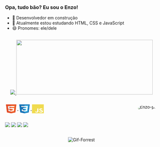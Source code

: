 ### Opa, tudo bão? Eu sou o Enzo!<br>

- 🚧 Desenvolvedor em construção
- 🌱 Atualmente estou estudando HTML, CSS e JavaScript
- 😄 Pronomes: ele/dele

##

<div align="center">
  <a href="https://github.com/enzofagundz">
  <img height="180em" src="https://github-readme-stats.vercel.app/api?username=enzofagundz&show_icons=true&theme=dark&include_all_commits=true&count_private=true"/>
  <img height="180em" width="450px" src="https://github-readme-stats.vercel.app/api/top-langs/?username=enzofagundz&layout=compact&langs_count=7&theme=dark"/>
</div>
  
  ##
  
<div style="display: inline_block">
  <img align="center" alt="Enzo-HTML" height="30" width="40" src="https://raw.githubusercontent.com/devicons/devicon/master/icons/html5/html5-original.svg">
  <img align="center" alt="Enzo-CSS" height="30" width="40" src="https://raw.githubusercontent.com/devicons/devicon/master/icons/css3/css3-original.svg">
  <img align="center" alt="Enzo-Js" height="30" width="40" src="https://raw.githubusercontent.com/devicons/devicon/master/icons/javascript/javascript-plain.svg">
  <img align="right" alt="Enzo-pic" height="100" style="border-radius:50px;" src="https://cdn.discordapp.com/attachments/795807906561785886/900729710814838804/Webp.net-gifmaker.gif">
</div>
  
  ##
  
 <div> 
  <a href="mailto:enzo.fagundes014@gmail.com"><img src="https://img.shields.io/badge/Gmail-D14836?style=for-the-badge&logo=gmail&logoColor=white" target="_blank"></a>
  <a href="https://medium.com/enzofagundz"><img src="https://img.shields.io/badge/Medium-12100E?style=for-the-badge&logo=medium&logoColor=white" target ="_blank"></a>
  <a href="https://www.linkedin.com/in/enzofagundz"><img src="https://img.shields.io/badge/-LinkedIn-%230077B5?style=for-the-badge&logo=linkedin&logoColor=white" target="_blank"></a>
  <a href="https://www.facebook.com/enzofagundz"><img src="https://img.shields.io/badge/Facebook-1877F2?style=for-the-badge&logo=facebook&logoColor=white" target="_blank"></a>
 </div>
  
  ##

<div align="center">
  <img alt="Gif-Forrest" height="335" src="http://24.media.tumblr.com/tumblr_me95gqUMfB1rmn4xao1_500.gif?">
  </div>
